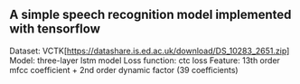 ## A simple speech recognition model implemented with tensorflow

Dataset: VCTK[https://datashare.is.ed.ac.uk/download/DS_10283_2651.zip]
Model: three-layer lstm model
Loss function: ctc loss
Feature: 13th order mfcc coefficient + 2nd order dynamic factor (39 coefficients)